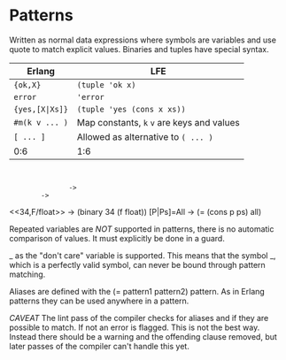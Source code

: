 # Patterns

Written as normal data expressions where symbols are variables and use
quote to match explicit values. Binaries and tuples have special syntax.

| Erlang | LFE |
| -- | -- |
| ``{ok,X}`` | ``(tuple 'ok x)`` |
| ``error`` | ``'error`` |
| <code>{yes,[X&#124;Xs]}</code> | ``(tuple 'yes (cons x xs))``|
| ``#m(k v ... )`` | Map constants, ``k`` ``v`` are keys and values |
| ``[ ... ]`` | Allowed as alternative to ``( ... )`` |
| 0:6 | 1:6 |

```erlang

```

```cl

```

                   -> 
            -> 
<<34,F/float>>          -> (binary 34 (f float))
[P|Ps]=All              -> (= (cons p ps) all)

Repeated variables are *NOT* supported in patterns, there is no
automatic comparison of values. It must explicitly be done in a
guard.

_ as the "don't care" variable is supported. This means that the
symbol _, which is a perfectly valid symbol, can never be bound
through pattern matching.

Aliases are defined with the (= pattern1 pattern2) pattern. As in
Erlang patterns they can be used anywhere in a pattern.

*CAVEAT* The lint pass of the compiler checks for aliases and if they
are possible to match. If not an error is flagged. This is not the
best way. Instead there should be a warning and the offending clause
removed, but later passes of the compiler can't handle this yet.

